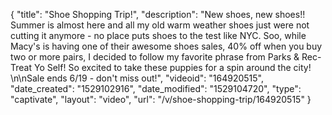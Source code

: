 {
    "title": "Shoe Shopping Trip!",
    "description": "New shoes, new shoes!! Summer is almost here and all my old warm weather shoes just were not cutting it anymore - no place puts shoes to the test like NYC. Soo, while Macy's is having one of their awesome shoes sales, 40% off when you buy two or more pairs, I decided to follow my favorite phrase from Parks & Rec- Treat Yo Self! So excited to take these puppies for a spin around the city! \n\nSale ends 6\/19 - don't miss out!",
    "videoid": "164920515",
    "date_created": "1529102916",
    "date_modified": "1529104720",
    "type": "captivate",
    "layout": "video",
    "url": "\/v\/shoe-shopping-trip\/164920515"
}